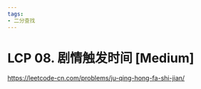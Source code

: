 ```yaml
---
tags:
- 二分查找
---
```


# LCP 08. 剧情触发时间 [Medium]

<https://leetcode-cn.com/problems/ju-qing-hong-fa-shi-jian/>
